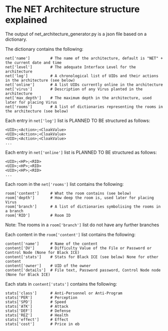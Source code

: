 # The NET Architecture structure explained
The output of net\_architecture\_generator.py is a json file based on a dictionary.

The dictionary contains the following:
```
net['name']         # The name of the architecture, default is "NET" + the current date and time
net['level']        # The adequate Interface Level for the architecture
net['log']          # A chronological list of UIDs and their actions in the architecture (see below)
net['online']       # A list UIDs currently online in the architecture
net['virus']        # Description of any Virus planted in the architecture
net['max_depth']    # The maximum depth in the architecture, used later for placing Virus
net['rooms']        # A list of dictionaries representing the rooms in the architecture (see below)
```
Each entry in <code>net['log']</code> list is PLANNED TO BE structured as follows:
```
<UID>;<Action>;<CloakValue>
<UID>;<Action>;<CloakValue>
<UID>;<Action>;<CloakValue>
...
```

Each entry in <code>net['online']</code> list is PLANNED TO BE structured as follows:
```
<UID>;<HP>;<RID>
<UID>;<HP>;<RID>
<UID>;<HP>;<RID>
...
```

Each room in the <code>net['rooms']</code> list contains the following:
```
room['content']     # What the room contains (see below)
room['depth']       # How deep the room is, used later for placing Virus
room['branch']      # A list of dictionaries symbolising the rooms in a branch
room['RID']         # Room ID
```
Note: The rooms in a <code>room['branch']</code> list do not have any further branches

Each content in the <code>room['content']</code> list contains the following:
```
content['name']     # Name of the content
content['DV']       # Difficulty Value of the File or Password or Control Node (None for Black ICE)
content['stats']    # Stats for Black ICE (see below) None for other content
content['owner']    # UID of the owner
content['details']  # File text, Password password, Control Node node (None for Black ICE)
```

Each stats in <code>content['stats']</code> contains the following:
```
stats['class']      # Anti-Personnel or Anti-Program
stats['PER']        # Perception 
stats['SPD']        # Speed
stats['ATK']        # Attack
stats['DEF']        # Defense
stats['REZ']        # Health
stats['effect']     # Effect
stats['cost']       # Price in eb
```
